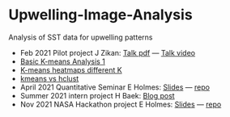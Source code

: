 # Upwelling-Image-Analysis

Analysis of SST data for upwelling patterns

* Feb 2021 Pilot project J Zikan: [Talk pdf](https://safs-varanasi-internship.github.io/Upwelling-Image-Analysis/Analyses/Pilot/Dartmouth_Earth_Sci_Feb_2020.pdf) &mdash; [Talk video](https://safs-varanasi-internship.github.io/Upwelling-Image-Analysis/Analyses/Pilot/Zikan_Pilot_Talk.mp4)
* [Basic K-means Analysis 1](https://UW-Upwelling-Project.github.io/Upwelling-Image-Analysis/Analyses/Analysis1_K12_Centroids.html)
* [K-means heatmaps different K](https://UW-Upwelling-Project.github.io/Upwelling-Image-Analysis/Analyses/Analysis2_K_heatmaps.html)
* [kmeans vs hclust](https://UW-Upwelling-Project.github.io/Upwelling-Image-Analysis/Analyses/Analysis3_kmeans_hclust.html)
* April 2021 Quantitative Seminar E Holmes: [Slides](https://UW-Upwelling-Project.github.io/Upwelling-Image-Analysis/talk/QuanSeminar.html) &mdash; [repo](https://github.com/UW-Upwelling-Project/Upwelling-Image-Analysis/tree/main/talk)
* Summer 2021 intern project H Baek: [Blog post](http://insidethetv.rbind.io/post/2021-09-10-automatic-detection-of-upwelling/)
* Nov 2021 NASA Hackathon project E Holmes: [Slides](https://docs.google.com/presentation/d/1YjBrNRHCPWUKjoT5FC3FgqhzcVuJsqtmrFdRW29FkGs/edit#slide=id.g1019bf4f985_0_98) &mdash; [repo](https://github.com/UW-Upwelling-Project/nhw21-projects-upwelling/blob/main/README.md)


